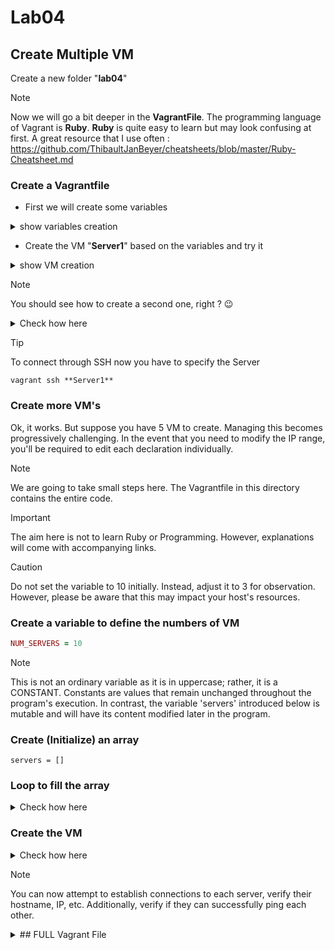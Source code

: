 # Lab04
## Create Multiple VM
Create a new folder "**lab04**"

> [!NOTE]
> Now we will go a bit deeper in the **VagrantFile**.
> The programming language of Vagrant is **Ruby**.
> **Ruby** is quite easy to learn but may look confusing at first.
> A great resource that I use often : https://github.com/ThibaultJanBeyer/cheatsheets/blob/master/Ruby-Cheatsheet.md

### Create a Vagrantfile
* First we will create some variables
<details><summary>show variables creation</summary>
<p>

```ruby
# SERVER 1
HOST1_NAME = "Server1"
HOST1_BOX = "envimation/ubuntu-xenial"
HOST1_IP = "10.0.5.10"
```
</p></details>

* Create the VM "**Server1**" based on the variables and try it
<details><summary>show VM creation</summary>
<p>

```ruby
Vagrant.configure("2") do |config|
  # SERVER 1
  config.vm.define HOST1_NAME do |host1|
    host1.vm.box = HOST1_BOX
    host1.vm.hostname = HOST1_NAME
    host1.vm.network "private_network", ip: HOST1_IP
  end
end
```
* You can check the **hostname** with ssh

```bash
vagrant@Server1:~$ hostname
Server1
```
</p></details>

> [!NOTE]
> You should see how to create a second one, right ? :wink:

<details><summary>Check how here</summary>
<p>

```ruby
# SERVER 1
HOST1_NAME = "Server1"
HOST1_BOX = "envimation/ubuntu-xenial"
HOST1_IP = "10.0.5.10"

# SERVER 2
HOST2_NAME = "Server2"
HOST2_BOX = "envimation/ubuntu-xenial"
HOST2_IP = "10.0.5.11"

Vagrant.configure("2") do |config|
  # SERVER 1
  config.vm.define HOST1_NAME do |host1|
    host1.vm.box = HOST1_BOX
    host1.vm.hostname = HOST1_NAME
    host1.vm.network "private_network", ip: HOST1_IP
  end

  # SERVER 2
  config.vm.define HOST2_NAME do |host2|
    host2.vm.box = HOST2_BOX
    host2.vm.hostname = HOST2_NAME
    host2.vm.network "private_network", ip: HOST2_IP
  end
end
```

</p></details>

> [!TIP]
> To connect through SSH now you have to specify the Server
> ```
> vagrant ssh **Server1**
> ```

### Create more VM's
Ok, it works.  But suppose you have 5 VM to create.
Managing this becomes progressively challenging.
In the event that you need to modify the IP range, you'll be required to edit each declaration individually.

> [!NOTE]
> We are going to take small steps here.
> The Vagrantfile in this directory contains the entire code.

> [!IMPORTANT]
> The aim here is not to learn Ruby or Programming.
> However, explanations will come with accompanying links.

> [!CAUTION]
> Do not set the variable to 10 initially.
> Instead, adjust it to 3 for observation.
> However, please be aware that this may impact your host's resources.

### Create a variable to define the numbers of VM

```ruby
NUM_SERVERS = 10
```

> [!NOTE]
> This is not an ordinary variable as it is in uppercase; rather, it is a CONSTANT.
> Constants are values that remain unchanged throughout the program's execution. 
> In contrast, the variable 'servers' introduced below is mutable and will have its content modified later in the program.

### Create (Initialize) an array

```
servers = []
```

### Loop to fill the array
<details><summary>Check how here</summary>
<p>

```ruby
num_servers.times do |i|
  server_name = "Server#{i + 1}"
  server_ip = "10.0.5.#{i + 10}"  # Starting IP address from 10.0.5.10
  server_config = {
    name: server_name,
    box: "envimation/ubuntu-xenial",
    ip: server_ip
  }
  servers << server_config  # Add server configuration to the array
end
```
</p></details>

### Create the VM
<details><summary>Check how here</summary>
<p>

```ruby
Vagrant.configure("2") do |config|
  servers.each do |server|
    config.vm.define server[:name] do |srv|
      srv.vm.box = server[:box]
      srv.vm.hostname = server[:name]
      srv.vm.network "private_network", ip: server[:ip]
    end
  end
end
```

</p></details>

> [!NOTE]
> You can now attempt to establish connections to each server, verify their hostname, IP, etc.
> Additionally, verify if they can successfully ping each other.

<details><summary>## FULL Vagrant File</summary>
<p>

```ruby
# Define the number of servers
num_servers = 3

# Initialize an empty array to store server configurations
servers = []

# Loop through to create server configurations
num_servers.times do |i|
  server_name = "Server#{i + 1}"
  server_ip = "10.0.5.#{i + 10}"  # Starting IP address from 10.0.5.10
  server_config = {
    name: server_name,
    box: "envimation/ubuntu-xenial",
    ip: server_ip
  }
  servers << server_config  # Add server configuration to the array
end

Vagrant.configure("2") do |config|
  servers.each do |server|
    config.vm.define server[:name] do |srv|
      srv.vm.box = server[:box]
      srv.vm.hostname = server[:name]
      srv.vm.network "private_network", ip: server[:ip]
    end
  end
end

```

</p></details>